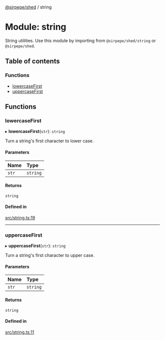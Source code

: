 [@sirpepe/shed](../README.md) / string

# Module: string

String utilities. Use this module by importing from `@sirpepe/shed/string`
or `@sirpepe/shed`.

## Table of contents

### Functions

- [lowercaseFirst](string.md#lowercasefirst)
- [uppercaseFirst](string.md#uppercasefirst)

## Functions

### lowercaseFirst

▸ **lowercaseFirst**(`str`): `string`

Turn a string's first character to lower case.

#### Parameters

| Name | Type |
| :------ | :------ |
| `str` | `string` |

#### Returns

`string`

#### Defined in

[src/string.ts:19](https://github.com/SirPepe/shed/blob/4b8ceb6/src/string.ts#L19)

___

### uppercaseFirst

▸ **uppercaseFirst**(`str`): `string`

Turn a string's first character to upper case.

#### Parameters

| Name | Type |
| :------ | :------ |
| `str` | `string` |

#### Returns

`string`

#### Defined in

[src/string.ts:11](https://github.com/SirPepe/shed/blob/4b8ceb6/src/string.ts#L11)
